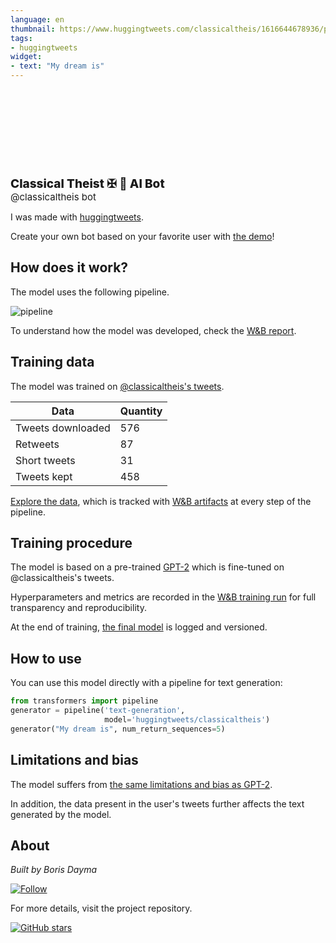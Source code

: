 ```yaml
---
language: en
thumbnail: https://www.huggingtweets.com/classicaltheis/1616644678936/predictions.png
tags:
- huggingtweets
widget:
- text: "My dream is"
---
```


<div>
<div style="width: 132px; height:132px; border-radius: 50%; background-size: cover; background-image: url('https://pbs.twimg.com/profile_images/1276366907881541632/5EJKuTq8_400x400.jpg')">
</div>
<div style="margin-top: 8px; font-size: 19px; font-weight: 800">Classical Theist ✠ 🤖 AI Bot </div>
<div style="font-size: 15px">@classicaltheis bot</div>
</div>

I was made with [huggingtweets](https://github.com/borisdayma/huggingtweets).

Create your own bot based on your favorite user with [the demo](https://colab.research.google.com/github/borisdayma/huggingtweets/blob/master/huggingtweets-demo.ipynb)!

## How does it work?

The model uses the following pipeline.

![pipeline](https://github.com/borisdayma/huggingtweets/blob/master/img/pipeline.png?raw=true)

To understand how the model was developed, check the [W&B report](https://app.wandb.ai/wandb/huggingtweets/reports/HuggingTweets-Train-a-model-to-generate-tweets--VmlldzoxMTY5MjI).

## Training data

The model was trained on [@classicaltheis's tweets](https://twitter.com/classicaltheis).

| Data | Quantity |
| --- | --- |
| Tweets downloaded | 576 |
| Retweets | 87 |
| Short tweets | 31 |
| Tweets kept | 458 |

[Explore the data](https://wandb.ai/wandb/huggingtweets/runs/32qd4hmv/artifacts), which is tracked with [W&B artifacts](https://docs.wandb.com/artifacts) at every step of the pipeline.

## Training procedure

The model is based on a pre-trained [GPT-2](https://huggingface.co/gpt2) which is fine-tuned on @classicaltheis's tweets.

Hyperparameters and metrics are recorded in the [W&B training run](https://wandb.ai/wandb/huggingtweets/runs/rv5ihcvb) for full transparency and reproducibility.

At the end of training, [the final model](https://wandb.ai/wandb/huggingtweets/runs/rv5ihcvb/artifacts) is logged and versioned.

## How to use

You can use this model directly with a pipeline for text generation:

```python
from transformers import pipeline
generator = pipeline('text-generation',
                     model='huggingtweets/classicaltheis')
generator("My dream is", num_return_sequences=5)
```

## Limitations and bias

The model suffers from [the same limitations and bias as GPT-2](https://huggingface.co/gpt2#limitations-and-bias).

In addition, the data present in the user's tweets further affects the text generated by the model.

## About

*Built by Boris Dayma*

[![Follow](https://img.shields.io/twitter/follow/borisdayma?style=social)](https://twitter.com/intent/follow?screen_name=borisdayma)

For more details, visit the project repository.

[![GitHub stars](https://img.shields.io/github/stars/borisdayma/huggingtweets?style=social)](https://github.com/borisdayma/huggingtweets)
